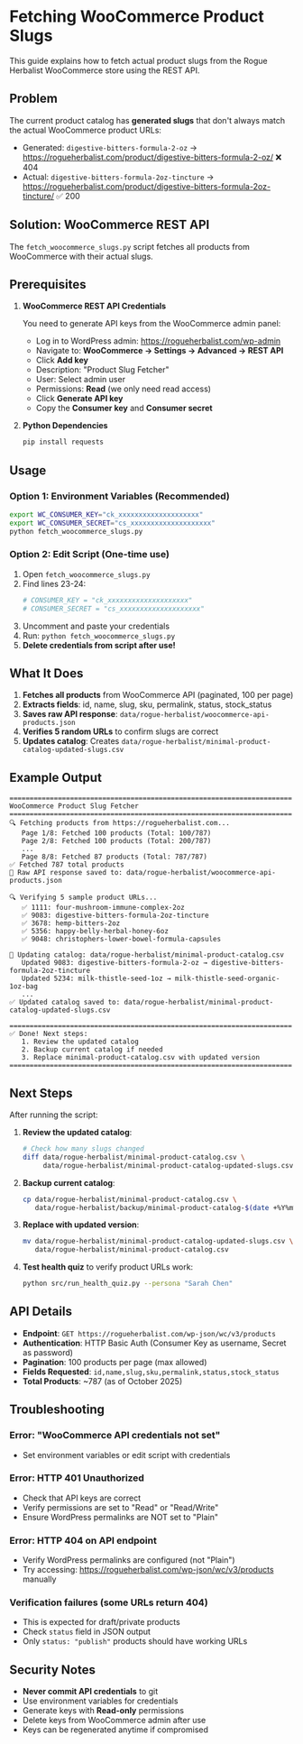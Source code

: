 # Fetching WooCommerce Product Slugs

This guide explains how to fetch actual product slugs from the Rogue Herbalist WooCommerce store using the REST API.

## Problem

The current product catalog has **generated slugs** that don't always match the actual WooCommerce product URLs:

- Generated: `digestive-bitters-formula-2-oz` → https://rogueherbalist.com/product/digestive-bitters-formula-2-oz/ ❌ 404
- Actual: `digestive-bitters-formula-2oz-tincture` → https://rogueherbalist.com/product/digestive-bitters-formula-2oz-tincture/ ✅ 200

## Solution: WooCommerce REST API

The `fetch_woocommerce_slugs.py` script fetches all products from WooCommerce with their actual slugs.

## Prerequisites

1. **WooCommerce REST API Credentials**

   You need to generate API keys from the WooCommerce admin panel:

   - Log in to WordPress admin: https://rogueherbalist.com/wp-admin
   - Navigate to: **WooCommerce → Settings → Advanced → REST API**
   - Click **Add key**
   - Description: "Product Slug Fetcher"
   - User: Select admin user
   - Permissions: **Read** (we only need read access)
   - Click **Generate API key**
   - Copy the **Consumer key** and **Consumer secret**

2. **Python Dependencies**

   ```bash
   pip install requests
   ```

## Usage

### Option 1: Environment Variables (Recommended)

```bash
export WC_CONSUMER_KEY="ck_xxxxxxxxxxxxxxxxxxxx"
export WC_CONSUMER_SECRET="cs_xxxxxxxxxxxxxxxxxxxx"
python fetch_woocommerce_slugs.py
```

### Option 2: Edit Script (One-time use)

1. Open `fetch_woocommerce_slugs.py`
2. Find lines 23-24:
   ```python
   # CONSUMER_KEY = "ck_xxxxxxxxxxxxxxxxxxxx"
   # CONSUMER_SECRET = "cs_xxxxxxxxxxxxxxxxxxxx"
   ```
3. Uncomment and paste your credentials
4. Run: `python fetch_woocommerce_slugs.py`
5. **Delete credentials from script after use!**

## What It Does

1. **Fetches all products** from WooCommerce API (paginated, 100 per page)
2. **Extracts fields**: id, name, slug, sku, permalink, status, stock_status
3. **Saves raw API response**: `data/rogue-herbalist/woocommerce-api-products.json`
4. **Verifies 5 random URLs** to confirm slugs are correct
5. **Updates catalog**: Creates `data/rogue-herbalist/minimal-product-catalog-updated-slugs.csv`

## Example Output

```
======================================================================
WooCommerce Product Slug Fetcher
======================================================================
🔍 Fetching products from https://rogueherbalist.com...
   Page 1/8: Fetched 100 products (Total: 100/787)
   Page 2/8: Fetched 100 products (Total: 200/787)
   ...
   Page 8/8: Fetched 87 products (Total: 787/787)
✅ Fetched 787 total products
💾 Raw API response saved to: data/rogue-herbalist/woocommerce-api-products.json

🔍 Verifying 5 sample product URLs...
   ✅ 1111: four-mushroom-immune-complex-2oz
   ✅ 9083: digestive-bitters-formula-2oz-tincture
   ✅ 3678: hemp-bitters-2oz
   ✅ 5356: happy-belly-herbal-honey-6oz
   ✅ 9048: christophers-lower-bowel-formula-capsules

📝 Updating catalog: data/rogue-herbalist/minimal-product-catalog.csv
   Updated 9083: digestive-bitters-formula-2-oz → digestive-bitters-formula-2oz-tincture
   Updated 5234: milk-thistle-seed-1oz → milk-thistle-seed-organic-1oz-bag
   ...
✅ Updated catalog saved to: data/rogue-herbalist/minimal-product-catalog-updated-slugs.csv

======================================================================
✅ Done! Next steps:
   1. Review the updated catalog
   2. Backup current catalog if needed
   3. Replace minimal-product-catalog.csv with updated version
======================================================================
```

## Next Steps

After running the script:

1. **Review the updated catalog**:
   ```bash
   # Check how many slugs changed
   diff data/rogue-herbalist/minimal-product-catalog.csv \
        data/rogue-herbalist/minimal-product-catalog-updated-slugs.csv | wc -l
   ```

2. **Backup current catalog**:
   ```bash
   cp data/rogue-herbalist/minimal-product-catalog.csv \
      data/rogue-herbalist/backup/minimal-product-catalog-$(date +%Y%m%d).csv
   ```

3. **Replace with updated version**:
   ```bash
   mv data/rogue-herbalist/minimal-product-catalog-updated-slugs.csv \
      data/rogue-herbalist/minimal-product-catalog.csv
   ```

4. **Test health quiz** to verify product URLs work:
   ```bash
   python src/run_health_quiz.py --persona "Sarah Chen"
   ```

## API Details

- **Endpoint**: `GET https://rogueherbalist.com/wp-json/wc/v3/products`
- **Authentication**: HTTP Basic Auth (Consumer Key as username, Secret as password)
- **Pagination**: 100 products per page (max allowed)
- **Fields Requested**: `id,name,slug,sku,permalink,status,stock_status`
- **Total Products**: ~787 (as of October 2025)

## Troubleshooting

### Error: "WooCommerce API credentials not set"
- Set environment variables or edit script with credentials

### Error: HTTP 401 Unauthorized
- Check that API keys are correct
- Verify permissions are set to "Read" or "Read/Write"
- Ensure WordPress permalinks are NOT set to "Plain"

### Error: HTTP 404 on API endpoint
- Verify WordPress permalinks are configured (not "Plain")
- Try accessing: https://rogueherbalist.com/wp-json/wc/v3/products manually

### Verification failures (some URLs return 404)
- This is expected for draft/private products
- Check `status` field in JSON output
- Only `status: "publish"` products should have working URLs

## Security Notes

- **Never commit API credentials** to git
- Use environment variables for credentials
- Generate keys with **Read-only** permissions
- Delete keys from WooCommerce admin after use
- Keys can be regenerated anytime if compromised

